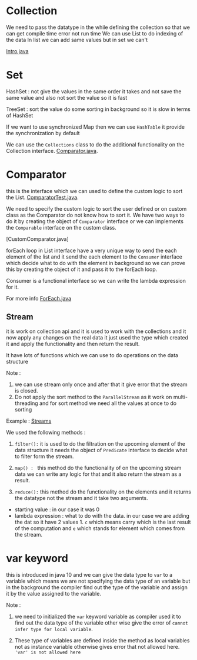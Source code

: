 # Collection 

We need to pass the datatype in the while defining the collection so that we can get compile time error not run time 
We can use List to do indexing of the data 
In list we can add same values but in set we can't

[Intro.java](First.java)

# Set

HashSet : not give the values in the same order it takes and not save the same value and also not sort the value so it is fast 

TreeSet : sort the value do some sorting in background so it is slow in terms of HashSet

If we want to use synchronized Map then we can use `HashTable` it provide the synchronization by default

We can use the `Collections` class to do the additional functionality on the Collection interface. [Comparator.java](./ComparatorFile.java).

# Comparator 
this is the interface which we can used to define the custom logic to sort the List.
[ComparatorTest.java](./ComparatorTest.java).

We need to specify the custom logic to sort the user defined or on custom class as the Comparator do not know how to sort it. We have two ways to do it by creating the object of `Comparator` interface or we can implements the `Comparable` interface on the custom class.

[CustomComparator.java]


forEach loop in List interface have a very unique way to send the each element of the list
and it send the each element to the `Consumer` interface which decide what to do with the element in background so we can prove this by creating the object of it and pass it to the forEach loop.

Consumer is a functional interface so we can write the lambda expression for it.

For more info [ForEach.java](./ForEach.java)

## Stream 

it is work on collection api and it is used to work with the collections and it now apply any changes on the real data it just used the type which created it and apply the functionality  and then return the result.

It have lots of functions which we can use to do operations on the data structure 

Note : 
1. we can use stream only once and after that it give error that the stream is closed.
2. Do not apply the sort method to the `ParallelStream` as it work on multi- threading and for sort method we need all the values at once to do sorting 

Example : [Streams](./StreamApi.java)

We used the following methods :

1. `filter():` it is used to do the filtration on the upcoming element of the data structure 
it needs the object of `Predicate` interface to decide what to filter form the stream. 


2. `map() : ` this method do the functionality of on the upcoming stream data we can write any logic for that and it also return the stream as a result.

3. `reduce():` this method do the functionality on the elements and it returns the datatype not the stream and it take two arguments.
* starting value : in our case it was 0
* lambda expression : what to do with the data. in our case we are adding the dat so it have 2 values 1. `c` which means carry which is the last result of the computation and `e` which stands for element which comes from the stream.


# var keyword 
this is introduced in java 10 and we can give the data type to `var` to a variable which means we are not specifying the data type of an variable but in the background the compiler find out the type of the variable and assign it by the value assigned to the variable.

Note : 
1. we need to initialized the `var` keyword variable as compiler used it to find out the data type of the variable other wise give the error of `cannot infer type for local variable`.

2. These type of variables are defined inside the method as local variables not as instance variable otherwise gives error that not allowed here.
`'var' is not allowed here`